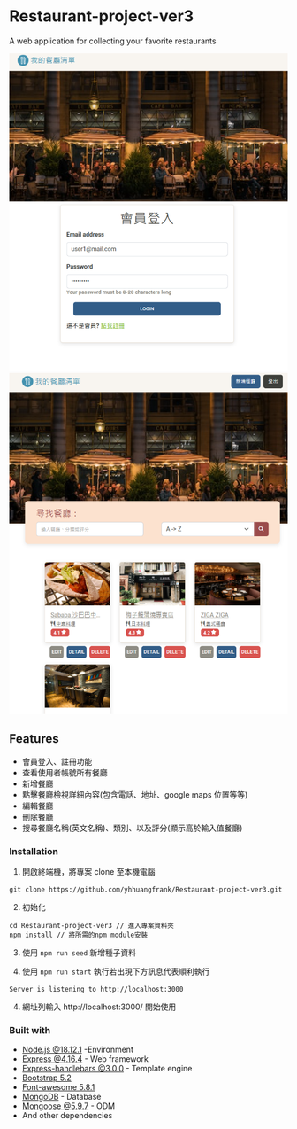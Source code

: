 # Restaurant-project-ver3

A web application for collecting your favorite restaurants

![Previrew](https://github.com/yhhuangfrank/Restaurant-project-ver3/blob/main/public/image/preview%20image1.png)
![Previrew](https://github.com/yhhuangfrank/Restaurant-project-ver3/blob/main/public/image/preview%20image2.png)

## Features

- 會員登入、註冊功能
- 查看使用者帳號所有餐廳
- 新增餐廳
- 點擊餐廳檢視詳細內容(包含電話、地址、google maps 位置等等)
- 編輯餐廳
- 刪除餐廳
- 搜尋餐廳名稱(英文名稱)、類別、以及評分(顯示高於輸入值餐廳)

### Installation

1. 開啟終端機，將專案 clone 至本機電腦

```
git clone https://github.com/yhhuangfrank/Restaurant-project-ver3.git
```

2. 初始化

```
cd Restaurant-project-ver3 // 進入專案資料夾
npm install // 將所需的npm module安裝
```

3. 使用 `npm run seed` 新增種子資料

4. 使用 `npm run start` 執行若出現下方訊息代表順利執行

```
Server is listening to http://localhost:3000
```

4. 網址列輸入 http://localhost:3000/ 開始使用

### Built with

- [Node.js @18.12.1](https://nodejs.org/zh-tw/download/) -Environment
- [Express @4.16.4](https://www.npmjs.com/package/express) - Web framework
- [Express-handlebars @3.0.0](https://www.npmjs.com/package/express-handlebars) - Template engine
- [Bootstrap 5.2](https://getbootstrap.com/)
- [Font-awesome 5.8.1](https://getbootstrap.com/)
- [MongoDB](https://www.mongodb.com/) - Database
- [Mongoose @5.9.7](https://www.npmjs.com/package/mongoose) - ODM
- And other dependencies
